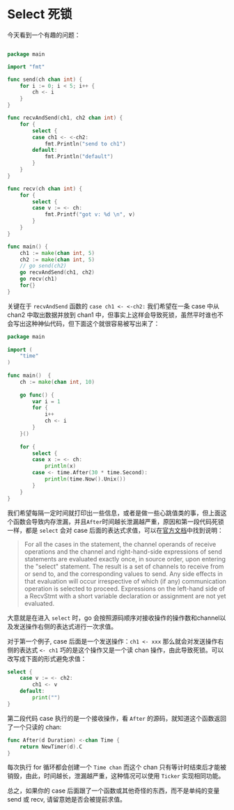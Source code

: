 # Select 死锁

今天看到一个有趣的问题：

```go

package main

import "fmt"

func send(ch chan int) {
	for i := 0; i < 5; i++ {
		ch <- i
	}
}

func recvAndSend(ch1, ch2 chan int) {
	for {
		select {
		case ch1 <- <-ch2:
			fmt.Println("send to ch1")
		default:
			fmt.Println("default")
		}
	}
}

func recv(ch chan int) {
	for {
		select {
		case v := <- ch:
			fmt.Printf("got v: %d \n", v)
		}
	}
}

func main() {
	ch1 := make(chan int, 5)
	ch2 := make(chan int, 5)
	// go send(ch2)
	go recvAndSend(ch1, ch2)
	go recv(ch1)
	for{}
}
```

关键在于 `recvAndSend` 函数的 `case ch1 <- <-ch2:` 我们希望在一条 case 中从 chan2 中取出数据并放到 chan1 中，但事实上这样会导致死锁，虽然平时谁也不会写出这种神仙代码，但下面这个就很容易被写出来了：

```go
package main
 
import (
    "time"
)
 
func main()  {
    ch := make(chan int, 10)
 
    go func() {
        var i = 1
        for {
            i++
            ch <- i
        }
    }()
 
    for {
        select {
        case x := <- ch:
            println(x)
        case <- time.After(30 * time.Second):
            println(time.Now().Unix())
        }
    }
}
```

我们希望每隔一定时间就打印出一些信息，或者是做一些心跳值类的事，但上面这个函数会导致内存泄漏，并且`After`时间越长泄漏越严重，原因和第一段代码死锁一样，都是 `select` 会对 case 后面的表达式求值，可以在[官方文档](https://golang.org/ref/spec#Select_statements)中找到说明：

> For all the cases in the statement, the channel operands of receive operations and the channel and right-hand-side expressions of send statements are evaluated exactly once, in source order, upon entering the "select" statement. The result is a set of channels to receive from or send to, and the corresponding values to send. Any side effects in that evaluation will occur irrespective of which (if any) communication operation is selected to proceed. Expressions on the left-hand side of a RecvStmt with a short variable declaration or assignment are not yet evaluated.

大意就是在进入 `select` 时，go 会按照源码顺序对接收操作的操作数和channel以及发送操作右侧的表达式进行一次求值。

对于第一个例子, case 后面是一个发送操作：`ch1 <- xxx` 那么就会对发送操作右侧的表达式 `<- ch1` 巧的是这个操作又是一个读 chan 操作，由此导致死锁。可以改写成下面的形式避免求值：

```go
select {
    case v := <- ch2:
        ch1 <- v
    default:
        print("")
}
```

第二段代码 case 执行的是一个接收操作，看 `After` 的源码，就知道这个函数返回了一个只读的 chan:

```go
func After(d Duration) <-chan Time {
	return NewTimer(d).C
}
```

每次执行 for 循环都会创建一个 `Time chan` 而这个 chan 只有等计时结束后才能被销毁，由此，时间越长，泄漏越严重，这种情况可以使用 `Ticker` 实现相同功能。

总之，如果你的 case 后面跟了一个函数或其他奇怪的东西，而不是单纯的变量 send 或 recv, 请留意她是否会被提前求值。
